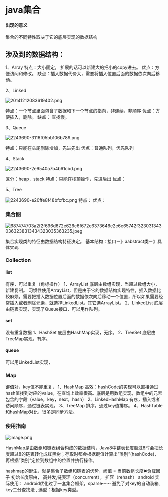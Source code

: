 # java集合

#### 出现的意义
集合的不同特性取决于它的底层实现的数据结构

## 涉及到的数据结构：
1、Array
特点：大小固定， 扩展的话可以新建大的把小的copy进去。
优点：方便访问和修改。
缺点：插入数据代价大，需要将插入位置后面的数据依次向后移动。

2、Linked

![20141212083619402.png](http://upload-images.jianshu.io/upload_images/3162050-1c8f8f7c849abaea.png?imageMogr2/auto-orient/strip%7CimageView2/2/w/1240)

特点：一个节点里面包含了数据和下一个节点的指向，非连续，非顺序
优点：方便插入，删除。 
缺点： 查找慢。

3、Queue

![2243690-3116f05bb106b789.png](http://upload-images.jianshu.io/upload_images/3162050-b4eee82bc18544a1.png?imageMogr2/auto-orient/strip%7CimageView2/2/w/1240)

特点：只能在头尾删除增加，先进先出
优点：普通队列，优先队列

4、Stack

![2243690-2e9540a7b4b61cbd.png](http://upload-images.jianshu.io/upload_images/3162050-86f4c8aeec8519ef.png?imageMogr2/auto-orient/strip%7CimageView2/2/w/1240)

区分：heap，stack
特点：只能在栈顶操作，先进后出
优点：

5、Tree

![2243690-e20ffe8f48bfcfbc.png](http://upload-images.jianshu.io/upload_images/3162050-9c7c356f34148646.png?imageMogr2/auto-orient/strip%7CimageView2/2/w/1240)
特点：
优点：


### 集合图

![687474703a2f2f696d672e626c6f672e6373646e2e6e65742f3230313430363238313434323035363235.jpeg](http://upload-images.jianshu.io/upload_images/3162050-1c9685e2459d6b17.jpeg?imageMogr2/auto-orient/strip%7CimageView2/2/w/1240)

集合实现类的特征由数据结构特征决定。
基本结构：接口－》aabstract类－》具体实现
### Collection
#### list
有序，可以重复（角标操作）
1、ArrayList
底层由数组实现，当超过数组大小，新建复制。
习惯性使用ArrayList，但是由于它的数据结构实现特性，插入数据比较麻烦，需要把插入数据位置后面的数据依次向后移动一个位置，所以如果需要经常插入或者删除元素，就选择LinkedList。其它选ArrayList。
2、LinkedList
底层由链表实现，实现了Queue接口，可以用作队列。

#### set
没有重复数据
1、HashSet
底层由HashMap实现，无序。
2、TreeSet
底层由TreeMap实现，有序。
#### queue
可以用LinkedList实现，
### Map
键值对，key值不能重复，
1、HashMap
高效：hashCode的实现可以直接通过hash值找到对应的value，在查询上效率很高。底层是用数组实现，数组中的元素包含的字段（value，key，next，hash）
2、LinkedHashMap
有序，插入或者访问顺序，通过链表实现。
3、TreeMap
排序，通过key值排序。
4、HashTable
和hashMap对比，很多是同步方法。
### 使用指南

![image.png](http://upload-images.jianshu.io/upload_images/3162050-4533ecaf566e7436.png?imageMogr2/auto-orient/strip%7CimageView2/2/w/1240)



HashMap是由数组和链表组合构成的数据结构，Java8中链表长度超过8时会把长度超过8的链表转化成红黑树；存取时都会根据键值计算出”类别”(hashCode)，再根据”类别”定位到数组中的位置并执行操作。

hashmap的诞生，就是集合了数组和链表的优势，阀值 = 当前数组长度✖负载因子
初始长度原由， 高并发,链表环（concurrent）。 扩容（rehash）
android 实际使用： android优化过了一套集合框架，sparse～～
避免了对key的自动装箱, key二分查找法 , 选型：根据key类型。